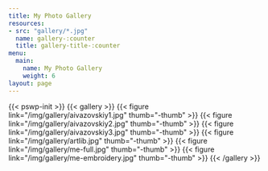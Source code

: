 ```yaml
---
title: My Photo Gallery
resources:
- src: "gallery/*.jpg"
  name: gallery-:counter
  title: gallery-title-:counter
menu:
  main:
    name: My Photo Gallery
    weight: 6
layout: page
---
```

{{< pswp-init >}}
{{< gallery >}}
{{< figure link="/img/gallery/aivazovskiy1.jpg" thumb="-thumb" >}}
{{< figure link="/img/gallery/aivazovskiy2.jpg" thumb="-thumb" >}}
{{< figure link="/img/gallery/aivazovskiy3.jpg" thumb="-thumb" >}}
{{< figure link="/img/gallery/artlib.jpg" thumb="-thumb" >}}
{{< figure link="/img/gallery/me-full.jpg" thumb="-thumb" >}}
{{< figure link="/img/gallery/me-embroidery.jpg" thumb="-thumb" >}}
{{< /gallery >}}
